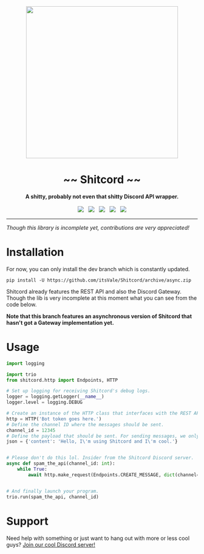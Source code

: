 <div align="center">
    <img src="https://user-images.githubusercontent.com/38182450/46910084-abad8d80-cf3e-11e8-9be3-09c9078b2c3a.png" width="400px" />
    <h1>~~ Shitcord ~~</h1>
    <strong>A shitty, probably not even that shitty Discord API wrapper.</strong>
    <br><br>
    <a href="https://www.codacy.com/app/itsVale/Shitcord?utm_source=github.com&amp;utm_medium=referral&amp;utm_content=itsVale/Shitcord&amp;utm_campaign=Badge_Grade"><img src="https://api.codacy.com/project/badge/Grade/b3ed9f02a50142bf9fd337978be88b24" /></a>
    &nbsp;
    <a href="https://travis-ci.com/itsVale/Shitcord"><img src="https://travis-ci.com/itsVale/Shitcord.svg?branch=async" /></a>
    &nbsp;
    <a href="https://GitHub.com/itsVale/Shitcord/issues/"><img src="https://img.shields.io/github/issues/itsVale/Shitcord.svg" /></a>
    &nbsp;
    <a href="https://GitHub.com/itsVale/Shitcord/pulls/"><img src="https://img.shields.io/github/issues-pr/itsVale/Shitcord.svg" /></a>
    &nbsp;
    <a href="http://perso.crans.org/besson/LICENSE.html"><img src="https://img.shields.io/badge/License-GPLv3-blue.svg" /></a>
    <hr>
</div>

_Though this library is incomplete yet, contributions are very appreciated!_

# Installation
For now, you can only install the dev branch which is constantly updated.
```
pip install -U https://github.com/itsVale/Shitcord/archive/async.zip
```

Shitcord already features the REST API and also the Discord Gateway. Though the lib is very
incomplete at this moment what you can see from the code below.  
  
__Note that this branch features an asynchronous version of Shitcord that hasn't got a Gateway implementation yet.__

# Usage
```python
import logging

import trio
from shitcord.http import Endpoints, HTTP

# Set up logging for receiving Shitcord's debug logs.
logger = logging.getLogger(__name__)
logger.level = logging.DEBUG

# Create an instance of the HTTP class that interfaces with the REST API.
http = HTTP('Bot token goes here.')
# Define the channel ID where the messages should be sent.
channel_id = 12345
# Define the payload that should be sent. For sending messages, we only need a content key.
json = {'content': 'Hello, I\'m using Shitcord and I\'m cool.'}


# Please don't do this lol. Insider from the Shitcord Discord server.
async def spam_the_api(channel_id: int):
    while True:
        await http.make_request(Endpoints.CREATE_MESSAGE, dict(channel=channel_id), json=json)


# And finally launch your program.
trio.run(spam_the_api, channel_id)
```

# Support
Need help with something or just want to hang out with more or less cool guys? [Join our cool Discord server!](https://discord.gg/HbKGrVT)